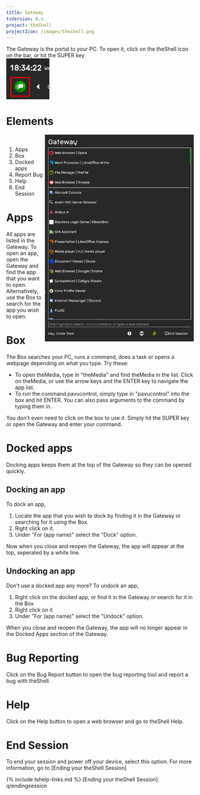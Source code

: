 ```yaml
---
title: Gateway
tsVersion: 6.1
project: theShell
projectIcon: /images/theshell.png
---
```


The Gateway is the portal to your PC. To open it, click on the theShell icon on the bar, or hit the SUPER key. <br /> ![Gateway Open Button](images/gatewayOpenButton.png)

# Elements

<img src="images/gateway.png" width="400" alt="Gateway" style="float: right"/><br />
1. Apps
2. Box
3. Docked apps
4. Report Bug
5. Help
6. End Session

# Apps

All apps are listed in the Gateway. To open an app, open the Gateway and find the app that you want to open. Alternatively, use the Box to search for the app you wish to open.

# Box

The Box searches your PC, runs a command, does a task or opens a webpage depending on what you type. Try these:
- To open theMedia, type in "theMedia" and find theMedia in the list. Click on theMedia, or use the arrow keys and the ENTER key to navigate the app list.
- To run the command pavucontrol, simply type in "pavucontrol" into the box and hit ENTER. You can also pass arguments to the command by typing them in.

You don't even need to click on the box to use it. Simply hit the SUPER key or open the Gateway and enter your command.

# Docked apps

Docking apps keeps them at the top of the Gateway so they can be opened quickly.

## Docking an app

To dock an app,
1. Locate the app that you wish to dock by finding it in the Gateway or searching for it using the Box.
2. Right click on it.
3. Under "For (app name)" select the "Dock" option.

Now when you close and reopen the Gateway, the app will appear at the top, seperated by a white line.

## Undocking an app

Don't use a docked app any more? To undock an app,
1. Right click on the docked app, or find it in the Gateway or search for it in the Box
2. Right click on it
3. Under "For (app name)" select the "Undock" option.

When you close and reopen the Gateway, the app will no longer appear in the Docked Apps section of the Gateway.

# Bug Reporting

Click on the Bug Report button to open the bug reporting tool and report a bug with theShell.

# Help

Click on the Help button to open a web browser and go to theShell Help.

# End Session

To end your session and power off your device, select this option. For more information, go to [Ending your theShell Session]

{% include tshelp-links.md %}
[Ending your theShell Session]: q/endingsession
